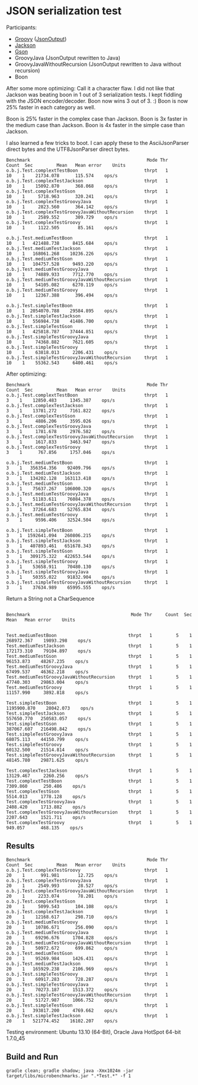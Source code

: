 JSON serialization test
===

Participants:
* [Groovy](http://groovy.codehaus.org/) ([JsonOutput](http://groovy.codehaus.org/gapi/groovy/json/JsonOutput.html))
* [Jackson](http://wiki.fasterxml.com/JacksonRelease20)
* [Gson](https://code.google.com/p/google-gson/)
* GroovyJava (JsonOutput rewritten to Java)
* GroovyJavaWithoutRecursion (JsonOutput rewritten to Java without recursion)
* Boon



After some more optimizing:
Call it a character flaw.
I did not like that Jackson was beating boon in 1 out of 3 serialization tests.
I kept fiddling with the JSON encoder/decoder.
Boon now wins 3 out of 3. :)
Boon is now 25% faster in each category as well.

Boon is 25% faster in the complex case than Jackson.
Boon is 3x faster in the medium case than Jackson.
Boon is 4x faster in the simple case than Jackson.

I also learned a few tricks to boot.
I can apply these to the AsciiJsonParser direct bytes and the UTF8JsonParser direct bytes.

```
Benchmark                                            Mode Thr     Count  Sec         Mean   Mean error    Units
o.b.j.Test.complextTestBoon                         thrpt   1        10    1    21734.078      115.574    ops/s
o.b.j.Test.complexTestJackson                       thrpt   1        10    1    15092.870      368.068    ops/s
o.b.j.Test.complexTestGson                          thrpt   1        10    1     5718.963      320.241    ops/s
o.b.j.Test.complexTestGroovyJava                    thrpt   1        10    1     2823.560      364.142    ops/s
o.b.j.Test.complexTestGroovyJavaWithoutRecursion    thrpt   1        10    1     2589.552      309.729    ops/s
o.b.j.Test.complexTestGroovy                        thrpt   1        10    1     1122.505       85.161    ops/s

o.b.j.Test.mediumTestBoon                           thrpt   1        10    1   421488.738     8415.684    ops/s
o.b.j.Test.mediumTestJackson                        thrpt   1        10    1   168061.268    10236.226    ops/s
o.b.j.Test.mediumTestGson                           thrpt   1        10    1   104757.528     9493.220    ops/s
o.b.j.Test.mediumTestGroovyJava                     thrpt   1        10    1    74889.933     7712.770    ops/s
o.b.j.Test.mediumTestGroovyJavaWithoutRecursion     thrpt   1        10    1    54105.082     6270.119    ops/s
o.b.j.Test.mediumTestGroovy                         thrpt   1        10    1    12367.388      396.494    ops/s

o.b.j.Test.simpleTestBoon                           thrpt   1        10    1  2054070.788    29584.895    ops/s
o.b.j.Test.simpleTestJackson                        thrpt   1        10    1   556984.738    41486.700    ops/s
o.b.j.Test.simpleTestGson                           thrpt   1        10    1   425818.787    37444.851    ops/s
o.b.j.Test.simpleTestGroovyJava                     thrpt   1        10    1    74368.882     7621.605    ops/s
o.b.j.Test.simpleTestGroovy                         thrpt   1        10    1    63818.013     2206.431    ops/s
o.b.j.Test.simpleTestGroovyJavaWithoutRecursion     thrpt   1        10    1    55362.543     6400.461    ops/s
```

After optimizing:

```
Benchmark                                            Mode Thr     Count  Sec         Mean   Mean error    Units
o.b.j.Test.complextTestBoon                         thrpt   1         3    1    12850.483     1345.387    ops/s
o.b.j.Test.complexTestJackson                       thrpt   1         3    1    13781.272     7161.822    ops/s
o.b.j.Test.complexTestGson                          thrpt   1         3    1     4886.206     3595.026    ops/s
o.b.j.Test.complexTestGroovyJava                    thrpt   1         3    1     1781.678     2976.582    ops/s
o.b.j.Test.complexTestGroovyJavaWithoutRecursion    thrpt   1         3    1     1617.833     3463.947    ops/s
o.b.j.Test.complexTestGroovy                        thrpt   1         3    1      767.856     1757.046    ops/s

o.b.j.Test.mediumTestBoon                           thrpt   1         3    1   356354.356    92409.796    ops/s
o.b.j.Test.mediumTestJackson                        thrpt   1         3    1   134202.128   163113.418    ops/s
o.b.j.Test.mediumTestGson                           thrpt   1         3    1    75637.267   106000.320    ops/s
o.b.j.Test.mediumTestGroovyJava                     thrpt   1         3    1    51183.611    76084.378    ops/s
o.b.j.Test.mediumTestGroovyJavaWithoutRecursion     thrpt   1         3    1    37264.683    52765.834    ops/s
o.b.j.Test.mediumTestGroovy                         thrpt   1         3    1     9596.406    32524.504    ops/s

o.b.j.Test.simpleTestBoon                           thrpt   1         3    1  1592641.094   260806.215    ops/s
o.b.j.Test.simpleTestJackson                        thrpt   1         3    1   407893.461   651678.343    ops/s
o.b.j.Test.simpleTestGson                           thrpt   1         3    1   309175.322   422653.544    ops/s
o.b.j.Test.simpleTestGroovy                         thrpt   1         3    1    53658.911    70480.130    ops/s
o.b.j.Test.simpleTestGroovyJava                     thrpt   1         3    1    50355.022    91832.904    ops/s
o.b.j.Test.simpleTestGroovyJavaWithoutRecursion     thrpt   1         3    1    37634.989    65995.555    ops/s

```


Return a String not a CharSequence
```

Benchmark                                      Mode Thr     Count  Sec         Mean   Mean error    Units


Test.mediumTestBoon                           thrpt   1         5    1   268972.367    19893.298    ops/s
Test.mediumTestJackson                        thrpt   1         5    1   172173.310    79104.897    ops/s
Test.mediumTestGson                           thrpt   1         5    1    96153.873    48267.235    ops/s
Test.mediumTestGroovyJava                     thrpt   1         5    1    67499.537    46362.218    ops/s
Test.mediumTestGroovyJavaWithoutRecursion     thrpt   1         5    1    47740.303    29863.004    ops/s
Test.mediumTestGroovy                         thrpt   1         5    1    11157.990     3892.818    ops/s

Test.simpleTestBoon                           thrpt   1         5    1  1195900.870    28042.073    ops/s
Test.simpleTestJackson                        thrpt   1         5    1   557650.770   250583.057    ops/s
Test.simpleTestGson                           thrpt   1         5    1   387067.607   216498.842    ops/s
Test.simpleTestGroovyJava                     thrpt   1         5    1    68075.113    44150.799    ops/s
Test.simpleTestGroovy                         thrpt   1         5    1    60132.500    21514.814    ops/s
Test.simpleTestGroovyJavaWithoutRecursion     thrpt   1         5    1    48145.780    29871.625    ops/s

Test.complexTestJackson                       thrpt   1         5    1    13129.467     2260.256    ops/s
Test.complextTestBoon                         thrpt   1         5    1     7309.860      250.486    ops/s
Test.complexTestGson                          thrpt   1         5    1     5514.013     1778.128    ops/s
Test.complexTestGroovyJava                    thrpt   1         5    1     2408.420     1713.882    ops/s
Test.complexTestGroovyJavaWithoutRecursion    thrpt   1         5    1     2207.643     1521.711    ops/s
Test.complexTestGroovy                        thrpt   1         5    1      949.057      468.135    ops/s

```

Results
---

	Benchmark                                            Mode Thr     Count  Sec         Mean   Mean error    Units
	o.b.j.Test.complexTestGroovy                        thrpt   1        20    1      991.981       12.725    ops/s
	o.b.j.Test.complexTestGroovyJava                    thrpt   1        20    1     2549.993       28.527    ops/s
	o.b.j.Test.complexTestGroovyJavaWithoutRecursion    thrpt   1        20    1     2233.074       78.201    ops/s
	o.b.j.Test.complexTestGson                          thrpt   1        20    1     5099.543      104.108    ops/s
	o.b.j.Test.complexTestJackson                       thrpt   1        20    1    12168.617      298.710    ops/s
	o.b.j.Test.mediumTestGroovy                         thrpt   1        20    1    10786.671      256.090    ops/s
	o.b.j.Test.mediumTestGroovyJava                     thrpt   1        20    1    69296.676     1704.828    ops/s
	o.b.j.Test.mediumTestGroovyJavaWithoutRecursion     thrpt   1        20    1    50972.672      699.862    ops/s
	o.b.j.Test.mediumTestGson                           thrpt   1        20    1    95269.984     1426.431    ops/s
	o.b.j.Test.mediumTestJackson                        thrpt   1        20    1   165929.238     2106.969    ops/s
	o.b.j.Test.simpleTestGroovy                         thrpt   1        20    1    60917.283      728.287    ops/s
	o.b.j.Test.simpleTestGroovyJava                     thrpt   1        20    1    70273.187     1513.372    ops/s
	o.b.j.Test.simpleTestGroovyJavaWithoutRecursion     thrpt   1        20    1    51727.987     1066.752    ops/s
	o.b.j.Test.simpleTestGson                           thrpt   1        20    1   393817.200     4769.662    ops/s
	o.b.j.Test.simpleTestJackson                        thrpt   1        20    1   521774.452    16102.207    ops/s

Testing environment: Ubuntu 13.10 (64-Bit), Oracle Java HotSpot 64-bit 1.7.0_45

Build and Run
---

	gradle clean; gradle shadow; java -Xmx1024m -jar target/libs/microbenchmarks.jar ".*Test.*" -f 1
